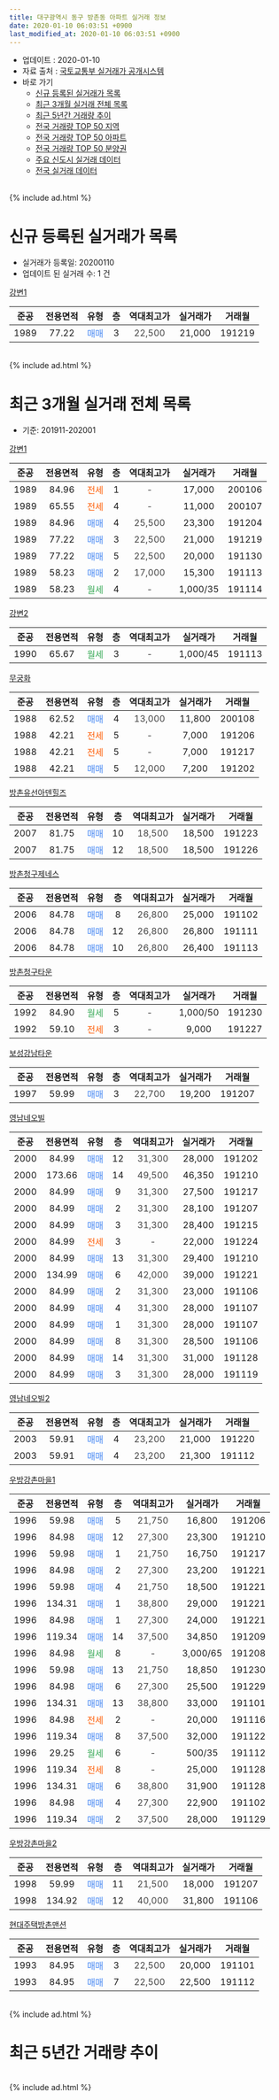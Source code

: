 ```yaml
---
title: 대구광역시 동구 방촌동 아파트 실거래 정보
date: 2020-01-10 06:03:51 +0900
last_modified_at: 2020-01-10 06:03:51 +0900
---
```


* 업데이트 : 2020-01-10
* 자료 출처 : [국토교통부 실거래가 공개시스템](http://rt.molit.go.kr)
* 바로 가기
    * [신규 등록된 실거래가 목록](#신규-등록된-실거래가-목록)
    * [최근 3개월 실거래 전체 목록](#최근-3개월-실거래-전체-목록)
    * [최근 5년간 거래량 추이](#최근-5년간-거래량-추이)
    * [전국 거래량 TOP 50 지역](https://inasie.github.io/apt-trade-info/최근-3개월-전국에서-가장-거래가-많이-발생한-지역)
    * [전국 거래량 TOP 50 아파트](https://inasie.github.io/apt-trade-info/최근-3개월-전국에서-가장-거래가-많이-발생한-아파트)
    * [전국 거래량 TOP 50 분양권](https://inasie.github.io/apt-trade-info/최근-3개월-전국에서-가장-거래가-많이-발생한-분양권)
    * [주요 신도시 실거래 데이터](https://inasie.github.io/apt-trade-info/주요-신도시)
    * [전국 실거래 데이터](https://inasie.github.io/apt-trade-info/전국)
<br>
{% include ad.html %}
<br>

# 신규 등록된 실거래가 목록
* 실거래가 등록일: 20200110
* 업데이트 된 실거래 수: 1 건


[강변1](https://search.naver.com/search.naver?query=%EB%8C%80%EA%B5%AC%EA%B4%91%EC%97%AD%EC%8B%9C+%EB%8F%99%EA%B5%AC+%EB%B0%A9%EC%B4%8C%EB%8F%99+%EA%B0%95%EB%B3%801)

|준공|전용면적|유형|층|역대최고가|실거래가|거래월|
|:---:|:---:|:---:|:---:|:---:|:---:|:---:|
|1989|77.22|<span style="color:#4285f3">매매</span>|3|<span style="color:#444444">22,500</span>|21,000|191219|


<br>
{% include ad.html %}
<br>

# 최근 3개월 실거래 전체 목록
* 기준: 201911-202001


[강변1](https://search.naver.com/search.naver?query=%EB%8C%80%EA%B5%AC%EA%B4%91%EC%97%AD%EC%8B%9C+%EB%8F%99%EA%B5%AC+%EB%B0%A9%EC%B4%8C%EB%8F%99+%EA%B0%95%EB%B3%801)

|준공|전용면적|유형|층|역대최고가|실거래가|거래월|
|:---:|:---:|:---:|:---:|:---:|:---:|:---:|
|1989|84.96|<span style="color:#ff5a00">전세</span>|1|<span style="color:#444444">-</span>|17,000|200106|
|1989|65.55|<span style="color:#ff5a00">전세</span>|4|<span style="color:#444444">-</span>|11,000|200107|
|1989|84.96|<span style="color:#4285f3">매매</span>|4|<span style="color:#444444">25,500</span>|23,300|191204|
|1989|77.22|<span style="color:#4285f3">매매</span>|3|<span style="color:#444444">22,500</span>|21,000|191219|
|1989|77.22|<span style="color:#4285f3">매매</span>|5|<span style="color:#444444">22,500</span>|20,000|191130|
|1989|58.23|<span style="color:#4285f3">매매</span>|2|<span style="color:#444444">17,000</span>|15,300|191113|
|1989|58.23|<span style="color:#34a853">월세</span>|4|<span style="color:#444444">-</span>|1,000/35|191114|

[강변2](https://search.naver.com/search.naver?query=%EB%8C%80%EA%B5%AC%EA%B4%91%EC%97%AD%EC%8B%9C+%EB%8F%99%EA%B5%AC+%EB%B0%A9%EC%B4%8C%EB%8F%99+%EA%B0%95%EB%B3%802)

|준공|전용면적|유형|층|역대최고가|실거래가|거래월|
|:---:|:---:|:---:|:---:|:---:|:---:|:---:|
|1990|65.67|<span style="color:#34a853">월세</span>|3|<span style="color:#444444">-</span>|1,000/45|191113|

[무궁화](https://search.naver.com/search.naver?query=%EB%8C%80%EA%B5%AC%EA%B4%91%EC%97%AD%EC%8B%9C+%EB%8F%99%EA%B5%AC+%EB%B0%A9%EC%B4%8C%EB%8F%99+%EB%AC%B4%EA%B6%81%ED%99%94)

|준공|전용면적|유형|층|역대최고가|실거래가|거래월|
|:---:|:---:|:---:|:---:|:---:|:---:|:---:|
|1988|62.52|<span style="color:#4285f3">매매</span>|4|<span style="color:#444444">13,000</span>|11,800|200108|
|1988|42.21|<span style="color:#ff5a00">전세</span>|5|<span style="color:#444444">-</span>|7,000|191206|
|1988|42.21|<span style="color:#ff5a00">전세</span>|5|<span style="color:#444444">-</span>|7,000|191217|
|1988|42.21|<span style="color:#4285f3">매매</span>|5|<span style="color:#444444">12,000</span>|7,200|191202|

[방촌유선아덴힐즈](https://search.naver.com/search.naver?query=%EB%8C%80%EA%B5%AC%EA%B4%91%EC%97%AD%EC%8B%9C+%EB%8F%99%EA%B5%AC+%EB%B0%A9%EC%B4%8C%EB%8F%99+%EB%B0%A9%EC%B4%8C%EC%9C%A0%EC%84%A0%EC%95%84%EB%8D%B4%ED%9E%90%EC%A6%88)

|준공|전용면적|유형|층|역대최고가|실거래가|거래월|
|:---:|:---:|:---:|:---:|:---:|:---:|:---:|
|2007|81.75|<span style="color:#4285f3">매매</span>|10|<span style="color:#444444">18,500</span>|18,500|191223|
|2007|81.75|<span style="color:#4285f3">매매</span>|12|<span style="color:#444444">18,500</span>|18,500|191226|

[방촌청구제네스](https://search.naver.com/search.naver?query=%EB%8C%80%EA%B5%AC%EA%B4%91%EC%97%AD%EC%8B%9C+%EB%8F%99%EA%B5%AC+%EB%B0%A9%EC%B4%8C%EB%8F%99+%EB%B0%A9%EC%B4%8C%EC%B2%AD%EA%B5%AC%EC%A0%9C%EB%84%A4%EC%8A%A4)

|준공|전용면적|유형|층|역대최고가|실거래가|거래월|
|:---:|:---:|:---:|:---:|:---:|:---:|:---:|
|2006|84.78|<span style="color:#4285f3">매매</span>|8|<span style="color:#444444">26,800</span>|25,000|191102|
|2006|84.78|<span style="color:#4285f3">매매</span>|12|<span style="color:#444444">26,800</span>|26,800|191111|
|2006|84.78|<span style="color:#4285f3">매매</span>|10|<span style="color:#444444">26,800</span>|26,400|191113|

[방촌청구타운](https://search.naver.com/search.naver?query=%EB%8C%80%EA%B5%AC%EA%B4%91%EC%97%AD%EC%8B%9C+%EB%8F%99%EA%B5%AC+%EB%B0%A9%EC%B4%8C%EB%8F%99+%EB%B0%A9%EC%B4%8C%EC%B2%AD%EA%B5%AC%ED%83%80%EC%9A%B4)

|준공|전용면적|유형|층|역대최고가|실거래가|거래월|
|:---:|:---:|:---:|:---:|:---:|:---:|:---:|
|1992|84.90|<span style="color:#34a853">월세</span>|5|<span style="color:#444444">-</span>|1,000/50|191230|
|1992|59.10|<span style="color:#ff5a00">전세</span>|3|<span style="color:#444444">-</span>|9,000|191227|

[보성강남타운](https://search.naver.com/search.naver?query=%EB%8C%80%EA%B5%AC%EA%B4%91%EC%97%AD%EC%8B%9C+%EB%8F%99%EA%B5%AC+%EB%B0%A9%EC%B4%8C%EB%8F%99+%EB%B3%B4%EC%84%B1%EA%B0%95%EB%82%A8%ED%83%80%EC%9A%B4)

|준공|전용면적|유형|층|역대최고가|실거래가|거래월|
|:---:|:---:|:---:|:---:|:---:|:---:|:---:|
|1997|59.99|<span style="color:#4285f3">매매</span>|3|<span style="color:#444444">22,700</span>|19,200|191207|

[영남네오빌](https://search.naver.com/search.naver?query=%EB%8C%80%EA%B5%AC%EA%B4%91%EC%97%AD%EC%8B%9C+%EB%8F%99%EA%B5%AC+%EB%B0%A9%EC%B4%8C%EB%8F%99+%EC%98%81%EB%82%A8%EB%84%A4%EC%98%A4%EB%B9%8C)

|준공|전용면적|유형|층|역대최고가|실거래가|거래월|
|:---:|:---:|:---:|:---:|:---:|:---:|:---:|
|2000|84.99|<span style="color:#4285f3">매매</span>|12|<span style="color:#444444">31,300</span>|28,000|191202|
|2000|173.66|<span style="color:#4285f3">매매</span>|14|<span style="color:#444444">49,500</span>|46,350|191210|
|2000|84.99|<span style="color:#4285f3">매매</span>|9|<span style="color:#444444">31,300</span>|27,500|191217|
|2000|84.99|<span style="color:#4285f3">매매</span>|2|<span style="color:#444444">31,300</span>|28,100|191207|
|2000|84.99|<span style="color:#4285f3">매매</span>|3|<span style="color:#444444">31,300</span>|28,400|191215|
|2000|84.99|<span style="color:#ff5a00">전세</span>|3|<span style="color:#444444">-</span>|22,000|191224|
|2000|84.99|<span style="color:#4285f3">매매</span>|13|<span style="color:#444444">31,300</span>|29,400|191210|
|2000|134.99|<span style="color:#4285f3">매매</span>|6|<span style="color:#444444">42,000</span>|39,000|191221|
|2000|84.99|<span style="color:#4285f3">매매</span>|2|<span style="color:#444444">31,300</span>|23,000|191106|
|2000|84.99|<span style="color:#4285f3">매매</span>|4|<span style="color:#444444">31,300</span>|28,000|191107|
|2000|84.99|<span style="color:#4285f3">매매</span>|1|<span style="color:#444444">31,300</span>|28,000|191107|
|2000|84.99|<span style="color:#4285f3">매매</span>|8|<span style="color:#444444">31,300</span>|28,500|191106|
|2000|84.99|<span style="color:#4285f3">매매</span>|14|<span style="color:#444444">31,300</span>|31,000|191128|
|2000|84.99|<span style="color:#4285f3">매매</span>|3|<span style="color:#444444">31,300</span>|28,000|191119|

[영남네오빌2](https://search.naver.com/search.naver?query=%EB%8C%80%EA%B5%AC%EA%B4%91%EC%97%AD%EC%8B%9C+%EB%8F%99%EA%B5%AC+%EB%B0%A9%EC%B4%8C%EB%8F%99+%EC%98%81%EB%82%A8%EB%84%A4%EC%98%A4%EB%B9%8C2)

|준공|전용면적|유형|층|역대최고가|실거래가|거래월|
|:---:|:---:|:---:|:---:|:---:|:---:|:---:|
|2003|59.91|<span style="color:#4285f3">매매</span>|4|<span style="color:#444444">23,200</span>|21,000|191220|
|2003|59.91|<span style="color:#4285f3">매매</span>|4|<span style="color:#444444">23,200</span>|21,300|191112|

[우방강촌마을1](https://search.naver.com/search.naver?query=%EB%8C%80%EA%B5%AC%EA%B4%91%EC%97%AD%EC%8B%9C+%EB%8F%99%EA%B5%AC+%EB%B0%A9%EC%B4%8C%EB%8F%99+%EC%9A%B0%EB%B0%A9%EA%B0%95%EC%B4%8C%EB%A7%88%EC%9D%841)

|준공|전용면적|유형|층|역대최고가|실거래가|거래월|
|:---:|:---:|:---:|:---:|:---:|:---:|:---:|
|1996|59.98|<span style="color:#4285f3">매매</span>|5|<span style="color:#444444">21,750</span>|16,800|191206|
|1996|84.98|<span style="color:#4285f3">매매</span>|12|<span style="color:#444444">27,300</span>|23,300|191210|
|1996|59.98|<span style="color:#4285f3">매매</span>|1|<span style="color:#444444">21,750</span>|16,750|191217|
|1996|84.98|<span style="color:#4285f3">매매</span>|2|<span style="color:#444444">27,300</span>|23,200|191221|
|1996|59.98|<span style="color:#4285f3">매매</span>|4|<span style="color:#444444">21,750</span>|18,500|191221|
|1996|134.31|<span style="color:#4285f3">매매</span>|1|<span style="color:#444444">38,800</span>|29,000|191221|
|1996|84.98|<span style="color:#4285f3">매매</span>|1|<span style="color:#444444">27,300</span>|24,000|191221|
|1996|119.34|<span style="color:#4285f3">매매</span>|14|<span style="color:#444444">37,500</span>|34,850|191209|
|1996|84.98|<span style="color:#34a853">월세</span>|8|<span style="color:#444444">-</span>|3,000/65|191208|
|1996|59.98|<span style="color:#4285f3">매매</span>|13|<span style="color:#444444">21,750</span>|18,850|191230|
|1996|84.98|<span style="color:#4285f3">매매</span>|6|<span style="color:#444444">27,300</span>|25,500|191229|
|1996|134.31|<span style="color:#4285f3">매매</span>|13|<span style="color:#444444">38,800</span>|33,000|191101|
|1996|84.98|<span style="color:#ff5a00">전세</span>|2|<span style="color:#444444">-</span>|20,000|191116|
|1996|119.34|<span style="color:#4285f3">매매</span>|8|<span style="color:#444444">37,500</span>|32,000|191122|
|1996|29.25|<span style="color:#34a853">월세</span>|6|<span style="color:#444444">-</span>|500/35|191112|
|1996|119.34|<span style="color:#ff5a00">전세</span>|8|<span style="color:#444444">-</span>|25,000|191128|
|1996|134.31|<span style="color:#4285f3">매매</span>|6|<span style="color:#444444">38,800</span>|31,900|191128|
|1996|84.98|<span style="color:#4285f3">매매</span>|4|<span style="color:#444444">27,300</span>|22,900|191102|
|1996|119.34|<span style="color:#4285f3">매매</span>|2|<span style="color:#444444">37,500</span>|28,000|191129|


<script async src="//pagead2.googlesyndication.com/pagead/js/adsbygoogle.js"></script>
<!-- 기본 -->
<ins class="adsbygoogle"
     style="display:block"
     data-ad-client="ca-pub-2446590836940007"
     data-ad-slot="1659523306"
     data-ad-format="auto"
     data-full-width-responsive="true"></ins>
<script>
(adsbygoogle = window.adsbygoogle || []).push({});
</script>


[우방강촌마을2](https://search.naver.com/search.naver?query=%EB%8C%80%EA%B5%AC%EA%B4%91%EC%97%AD%EC%8B%9C+%EB%8F%99%EA%B5%AC+%EB%B0%A9%EC%B4%8C%EB%8F%99+%EC%9A%B0%EB%B0%A9%EA%B0%95%EC%B4%8C%EB%A7%88%EC%9D%842)

|준공|전용면적|유형|층|역대최고가|실거래가|거래월|
|:---:|:---:|:---:|:---:|:---:|:---:|:---:|
|1998|59.99|<span style="color:#4285f3">매매</span>|11|<span style="color:#444444">21,500</span>|18,000|191207|
|1998|134.92|<span style="color:#4285f3">매매</span>|12|<span style="color:#444444">40,000</span>|31,800|191106|

[현대주택방촌맨션](https://search.naver.com/search.naver?query=%EB%8C%80%EA%B5%AC%EA%B4%91%EC%97%AD%EC%8B%9C+%EB%8F%99%EA%B5%AC+%EB%B0%A9%EC%B4%8C%EB%8F%99+%ED%98%84%EB%8C%80%EC%A3%BC%ED%83%9D%EB%B0%A9%EC%B4%8C%EB%A7%A8%EC%85%98)

|준공|전용면적|유형|층|역대최고가|실거래가|거래월|
|:---:|:---:|:---:|:---:|:---:|:---:|:---:|
|1993|84.95|<span style="color:#4285f3">매매</span>|3|<span style="color:#444444">22,500</span>|20,000|191101|
|1993|84.95|<span style="color:#4285f3">매매</span>|7|<span style="color:#444444">22,500</span>|22,500|191112|


<br>
{% include ad.html %}
<br>

# 최근 5년간 거래량 추이


<div style="width:100%;">
    <canvas id="deal_progress" height="200"></canvas>
</div>

<script>
new Chart(document.getElementById("deal_progress"), {
    type: 'line',
    data: {
        labels: ['201501','201502','201503','201504','201505','201506','201507','201508','201509','201510','201511','201512','201601','201602','201603','201604','201605','201606','201607','201608','201609','201610','201611','201612','201701','201702','201703','201704','201705','201706','201707','201708','201709','201710','201711','201712','201801','201802','201803','201804','201805','201806','201807','201808','201809','201810','201811','201812','201901','201902','201903','201904','201905','201906','201907','201908','201909','201910','201911','201912','202001'],
        datasets: [{
            label: '매매',
            pointRadius: 1,
            data: [31, 24, 37, 29, 29, 29, 22, 17, 18, 24, 7, 8, 2, 13, 12, 14, 14, 13, 11, 15, 13, 28, 12, 10, 5, 10, 22, 17, 15, 20, 29, 26, 22, 17, 13, 22, 24, 18, 37, 20, 20, 17, 11, 18, 23, 21, 21, 20, 13, 17, 21, 20, 29, 24, 27, 20, 24, 32, 20, 25, 1],
            borderColor: "rgba(255, 201, 14, 1)",
            backgroundColor: "rgba(255, 201, 14, 0.5)",
            fill: false,
            lineTension: 0
        },{
            label: '전월세',
            pointRadius: 1,
            data: [21, 16, 23, 25, 16, 21, 15, 9, 12, 16, 15, 13, 10, 18, 16, 14, 15, 5, 15, 11, 14, 7, 8, 12, 7, 18, 12, 12, 13, 6, 12, 15, 11, 10, 12, 8, 8, 12, 23, 12, 15, 14, 8, 16, 18, 10, 10, 7, 18, 15, 12, 12, 10, 12, 13, 5, 10, 11, 5, 6, 2],
            borderColor: "rgba(0, 141, 185, 1)",
            backgroundColor: "rgba(0, 141, 185, 0.5)",
            fill: false,
            lineTension: 0
        }
        ]
    },
    options: {
        responsive: true,
        title: {
            display: false
        },
        tooltips: {
            mode: 'index',
            intersect: false
        },
        hover: {
            mode: 'nearest',
            intersect: true
        },
        scales: {
            xAxes: [{
                display: true,
                scaleLabel: {
                    display: true,
                    labelString: '년/월'
                }
            }],
            yAxes: [{
                display: true,
                ticks: {
                    suggestedMin: 0,
                },
                scaleLabel: {
                    display: true,
                    labelString: '실거래 수'
                }
            }]
        }
    }
});

</script>


<br>
{% include ad.html %}
<br>

